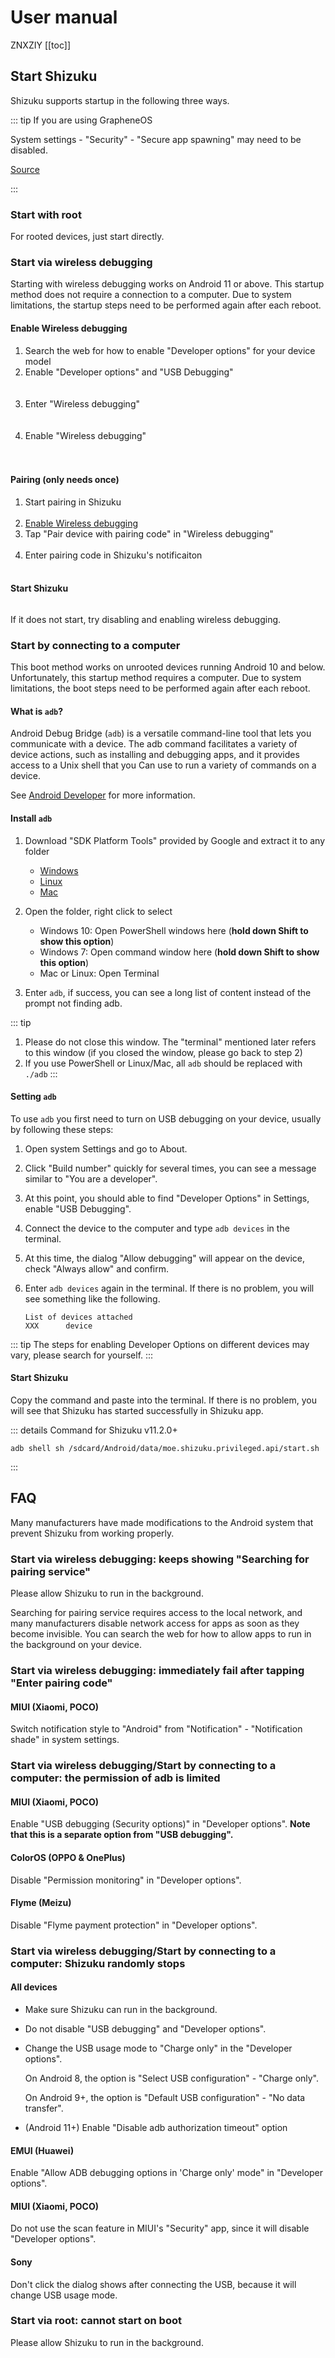 # User manual
ZNXZIY 
[[toc]]

## Start Shizuku

Shizuku supports startup in the following three ways.

::: tip If you are using GrapheneOS

System settings - "Security" - "Secure app spawning" may need to be disabled.

[Source](https://github.com/RikkaApps/websites/pull/79#issue-1751837442)

:::

### Start with root

For rooted devices, just start directly.

### Start via wireless debugging

Starting with wireless debugging works on Android 11 or above. This startup method does not require a connection to a computer. Due to system limitations, the startup steps need to be performed again after each reboot.

#### Enable Wireless debugging

1. Search the web for how to enable "Developer options" for your device model
2. Enable "Developer options" and "USB Debugging"<br><br><img :src="$withBase('/images/enable_dev_options.png')" style="max-width:320px;width:100%">
3. Enter "Wireless debugging"<br><br><img :src="$withBase('/images/enter_wireless_debugging.png')" style="max-width:320px;width:100%">
4. Enable "Wireless debugging"<br><br><img :src="$withBase('/images/enable_wireless_debugging.png')" style="max-width:320px;width:100%">
   
#### Pairing (only needs once)

1. Start pairing in Shizuku<br><img :src="$withBase('/images/start_paring_from_shizuku.png')" style="max-width:320px;width:100%">
2. [Enable Wireless debugging](#enable-wireless-debugging)
3. Tap "Pair device with pairing code" in "Wireless debugging"<br><img :src="$withBase('/images/start_pairing.png')" style="max-width:320px;width:100%">
4. Enter pairing code in Shizuku's notificaiton<br><img :src="$withBase('/images/enter_pairing_code.png')" style="max-width:320px;width:100%">

#### Start Shizuku

<img :src="$withBase('/images/start_shizuku.png')" style="max-width:320px;width:100%">

If it does not start, try disabling and enabling wireless debugging.

### Start by connecting to a computer

This boot method works on unrooted devices running Android 10 and below. Unfortunately, this startup method requires a computer. Due to system limitations, the boot steps need to be performed again after each reboot.

#### What is `adb`?

Android Debug Bridge (`adb`) is a versatile command-line tool that lets you communicate with a device. The adb command facilitates a variety of device actions, such as installing and debugging apps, and it provides access to a Unix shell that you Can use to run a variety of commands on a device.

See [Android Developer](https://developer.android.com/studio/command-line/adb) for more information.

#### Install `adb`

1. Download "SDK Platform Tools" provided by Google and extract it to any folder

   * [Windows](https://dl.google.com/android/repository/platform-tools-latest-windows.zip)
   * [Linux](https://dl.google.com/android/repository/platform-tools-latest-linux.zip)
   * [Mac](https://dl.google.com/android/repository/platform-tools-latest-darwin.zip)

2. Open the folder, right click to select

   * Windows 10: Open PowerShell windows here (**hold down Shift to show this option**)
   * Windows 7: Open command window here (**hold down Shift to show this option**)
   * Mac or Linux: Open Terminal

3. Enter `adb`, if success, you can see a long list of content instead of the prompt not finding adb.

::: tip
1. Please do not close this window. The "terminal" mentioned later refers to this window (if you closed the window, please go back to step 2)
2. If you use PowerShell or Linux/Mac, all `adb` should be replaced with `./adb`
:::

#### Setting `adb`

To use `adb` you first need to turn on USB debugging on your device, usually by following these steps:

1. Open system Settings and go to About.
2. Click "Build number" quickly for several times, you can see a message similar to "You are a developer".
3. At this point, you should able to find "Developer Options" in Settings,  enable "USB Debugging".
4. Connect the device to the computer and type `adb devices` in the terminal.
5. At this time, the dialog "Allow debugging" will appear on the device, check "Always allow" and confirm.
6. Enter `adb devices` again in the terminal. If there is no problem, you will see something like the following.

   ```
   List of devices attached
   XXX      device
   ```

::: tip
The steps for enabling Developer Options on different devices may vary, please search for yourself.
:::

#### Start Shizuku

Copy the command and paste into the terminal. If there is no problem, you will see that Shizuku has started successfully in Shizuku app.


::: details Command for Shizuku v11.2.0+

```
adb shell sh /sdcard/Android/data/moe.shizuku.privileged.api/start.sh
```
:::

## FAQ

Many manufacturers have made modifications to the Android system that prevent Shizuku from working properly.

### Start via wireless debugging: keeps showing "Searching for pairing service"

Please allow Shizuku to run in the background.

Searching for pairing service requires access to the local network, and many manufacturers disable network access for apps as soon as they become invisible. You can search the web for how to allow apps to run in the background on your device.

### Start via wireless debugging: immediately fail after tapping "Enter pairing code"

#### MIUI (Xiaomi, POCO)

Switch notification style to "Android" from "Notification" - "Notification shade" in system settings.

### Start via wireless debugging/Start by connecting to a computer: the permission of adb is limited

#### MIUI (Xiaomi, POCO)

Enable "USB debugging (Security options)" in "Developer options". **Note that this is a separate option from "USB debugging".**

#### ColorOS (OPPO & OnePlus)

Disable "Permission monitoring" in "Developer options".

#### Flyme (Meizu)

Disable "Flyme payment protection" in "Developer options".

### Start via wireless debugging/Start by connecting to a computer: Shizuku randomly stops

#### All devices

- Make sure Shizuku can run in the background.
- Do not disable "USB debugging" and "Developer options".
- Change the USB usage mode to "Charge only" in the "Developer options".
  
  On Android 8, the option is "Select USB configuration" - "Charge only".
  
  On Android 9+, the option is "Default USB configuration" - "No data transfer".

- (Android 11+) Enable "Disable adb authorization timeout" option

#### EMUI (Huawei)

Enable "Allow ADB debugging options in 'Charge only' mode" in "Developer options".

#### MIUI (Xiaomi, POCO)

Do not use the scan feature in MIUI's "Security" app, since it will disable "Developer options".

#### Sony

Don't click the dialog shows after connecting the USB, because it will change USB usage mode.

### Start via root: cannot start on boot

Please allow Shizuku to run in the background.
